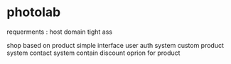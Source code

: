 # photolab

requerments :
host
domain
tight ass


shop based on product
simple interface 
user auth system
custom product system 
contact system 
contain discount oprion for product
